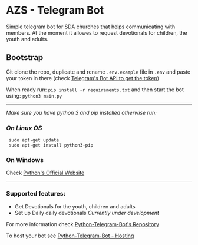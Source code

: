 # AZS - Telegram Bot
Simple telegram bot for SDA churches that helps communicating with members.
At the moment it allowes to request devotionals for children, the youth and adults.

## Bootstrap
Git clone the repo, duplicate and rename ```.env.example``` file in ```.env``` and paste your token in there (check [Telegram's Bot API to get the token](https://core.telegram.org/bots))

When ready run:
```pip install -r requirements.txt```
and then start the bot using:
```python3 main.py```
___
*Make sure you have python 3 and pip installed otherwise run:*
### *On Linux OS*

 ```
  sudo apt-get update
  sudo apt-get install python3-pip
  ```
### On Windows
Check [Python's Official Website](https://www.python.org/)

_____

### Supported features:
- Get Devotionals for the youth, children and adults
- Set up Daily daily devotionals
*Currently under development*

For more information check [Python-Telegram-Bot's Repository](https://core.telegram.org/bots)

To host your bot see [Python-Telegram-Bot - Hosting](https://github.com/python-telegram-bot/python-telegram-bot/wiki/Hosting-your-bot)
